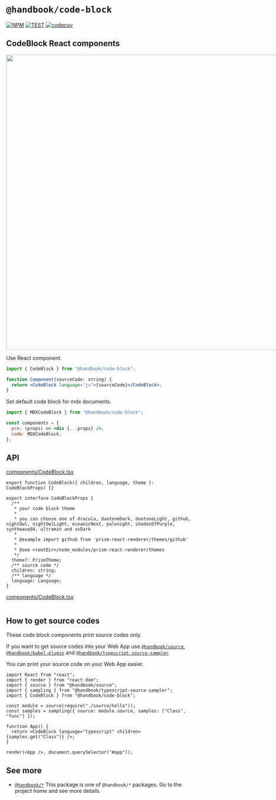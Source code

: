 # `@handbook/code-block`

[![NPM](https://img.shields.io/npm/v/@handbook/code-block.svg)](https://www.npmjs.com/package/@handbook/code-block)
[![TEST](https://github.com/rocket-hangar/handbook/workflows/Test/badge.svg)](https://github.com/rocket-hangar/handbook/actions?query=workflow%3ATest)
[![codecov](https://codecov.io/gh/rocket-hangar/handbook/branch/master/graph/badge.svg)](https://codecov.io/gh/rocket-hangar/handbook)

## CodeBlock React components

<a href="https://rocket-handbook-example.netlify.app" target="_blank">

  <img src="https://raw.githubusercontent.com/rocket-hangar/handbook/master/doc-assets/code-block.png" width="800" style="max-width: 800px" />

</a>

Use React component.

```jsx
import { CodeBlock } from "@handbook/code-block";

function Component(sourceCode: string) {
  return <CodeBlock language="js">{sourceCode}</CodeBlock>;
}
```

Set default code block for mdx documents.

```jsx
import { MDXCodeBlock } from "@handbook/code-block";

const components = {
  pre: (props) => <div {...props} />,
  code: MDXCodeBlock,
};
```

## API

<!-- source components/CodeBlock.tsx --pick "CodeBlockProps CodeBlock" -->

[components/CodeBlock.tsx](components/CodeBlock.tsx)

```tsx
export function CodeBlock({ children, language, theme }: CodeBlockProps) {}

export interface CodeBlockProps {
  /**
   * your code block theme
   *
   * you can choose one of dracula, duotoneDark, duotoneLight, github, nightOwl, nightOwlLight, oceanicNext, palenight, shadesOfPurple, synthwave84, ultramin and vsDark
   *
   * @example import github from 'prism-react-renderer/themes/github'
   *
   * @see <rootDir>/node_modules/prism-react-renderer/themes
   */
  theme?: PrismTheme;
  /** source code */
  children: string;
  /** language */
  language: Language;
}
```

<!-- /source -->

<!-- source components/CodeBlock.tsx --pick "MDXCodeBlockProps MDXCodeBlock" -->

[components/CodeBlock.tsx](components/CodeBlock.tsx)

```tsx

```

<!-- /source -->

## How to get source codes

These code block components print source codes only.

If you want to get source codes into your Web App use [`@handbook/source`](https://www.npmjs.com/package/@handbook/source), [`@handbook/babel-plugin`](https://www.npmjs.com/package/@handbook/babel-plugin) and [`@handbook/typescript-source-sampler`](https://www.npmjs.com/package/@handbook/typescript-source-sampler).

You can print your source code on your Web App easier.

```tsx
import React from "react";
import { render } from "react-dom";
import { source } from "@handbook/source";
import { sampling } from "@handbook/typescript-source-sampler";
import { CodeBlock } from "@handbook/code-block";

const module = source(require("./source/hello"));
const samples = sampling({ source: module.source, samples: ["Class", "func"] });

function App() {
  return <CodeBlock language="typescript" children={samples.get("Class")} />;
}

render(<App />, document.querySelector("#app"));
```

## See more

- [`@handbook/*`](https://github.com/rocket-hangar/handbook) This package is one of `@handbook/*` packages. Go to the project home and see more details.
